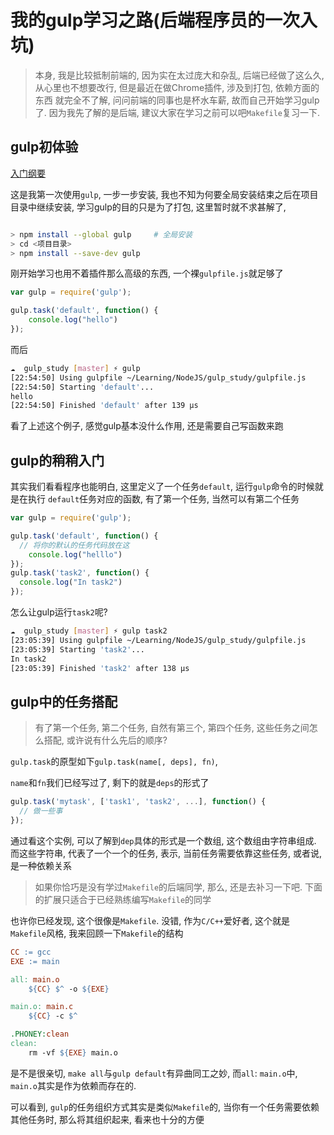 # 我的gulp学习之路(后端程序员的一次入坑)


> 本身, 我是比较抵制前端的, 因为实在太过庞大和杂乱, 后端已经做了这么久,
> 从心里也不想要改行, 但是最近在做Chrome插件, 涉及到打包, 依赖方面的东西
> 就完全不了解, 问问前端的同事也是杯水车薪, 故而自己开始学习gulp了.
> 因为我先了解的是后端, 建议大家在学习之前可以吧`Makefile`复习一下.


## gulp初体验


[入门纲要](http://www.gulpjs.com.cn/docs/getting-started/)

  这是我第一次使用`gulp`, 一步一步安装, 我也不知为何要全局安装结束之后在项目目录中继续安装,
学习gulp的目的只是为了打包, 这里暂时就不求甚解了, 

```bash

> npm install --global gulp     # 全局安装
> cd <项目目录>
> npm install --save-dev gulp
```

  刚开始学习也用不着插件那么高级的东西, 一个裸`gulpfile.js`就足够了
```js
var gulp = require('gulp');

gulp.task('default', function() {
    console.log("hello")
});
```

而后

```bash
☁  gulp_study [master] ⚡ gulp
[22:54:50] Using gulpfile ~/Learning/NodeJS/gulp_study/gulpfile.js
[22:54:50] Starting 'default'...
hello
[22:54:50] Finished 'default' after 139 μs
```

看了上述这个例子, 感觉gulp基本没什么作用, 还是需要自己写函数来跑


## gulp的稍稍入门

其实我们看看程序也能明白, 这里定义了一个任务`default`, 运行`gulp`命令的时候就是在执行
`default`任务对应的函数, 有了第一个任务, 当然可以有第二个任务

```js
var gulp = require('gulp');

gulp.task('default', function() {
  // 将你的默认的任务代码放在这
    console.log("helllo")
});
gulp.task('task2', function() {
  console.log("In task2")
});
```

怎么让gulp运行`task2`呢?

```bash
☁  gulp_study [master] ⚡ gulp task2 
[23:05:39] Using gulpfile ~/Learning/NodeJS/gulp_study/gulpfile.js
[23:05:39] Starting 'task2'...
In task2
[23:05:39] Finished 'task2' after 138 μs
```

## gulp中的任务搭配

> 有了第一个任务, 第二个任务, 自然有第三个, 第四个任务, 这些任务之间怎么搭配, 
> 或许说有什么先后的顺序?

`gulp.task`的原型如下`gulp.task(name[, deps], fn)`, 

`name`和`fn`我们已经写过了, 剩下的就是`deps`的形式了

```js
gulp.task('mytask', ['task1', 'task2', ...], function() {
  // 做一些事
});
```

通过看这个实例, 可以了解到`dep`具体的形式是一个数组, 这个数组由字符串组成.
而这些字符串, 代表了一个一个的任务, 表示, 当前任务需要依靠这些任务, 或者说,
是一种依赖关系

> 如果你恰巧是没有学过`Makefile`的后端同学, 那么, 还是去补习一下吧.
> 下面的扩展只适合于已经熟练编写`Makefile`的同学

也许你已经发现, 这个很像是`Makefile`. 没错, 作为`C/C++`爱好者, 
这个就是`Makefile`风格, 我来回顾一下`Makefile`的结构

```Makefile
CC := gcc
EXE := main

all: main.o
	${CC} $^ -o ${EXE}

main.o: main.c
	${CC} -c $^

.PHONEY:clean
clean:
	rm -vf ${EXE} main.o
```

是不是很亲切, `make all`与`gulp default`有异曲同工之妙, 而`all`: `main.o`中, 
`main.o`其实是作为依赖而存在的.

可以看到, `gulp`的任务组织方式其实是类似`Makefile`的, 当你有一个任务需要依赖其他任务时,
那么将其组织起来, 看来也十分的方便




